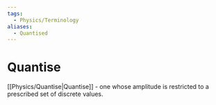 ```yaml
---
tags:
  - Physics/Terminology
aliases:
  - Quantised
---
```

# Quantise
[[Physics/Quantise|Quantise]] - one whose amplitude is restricted to a prescribed set of discrete values.
